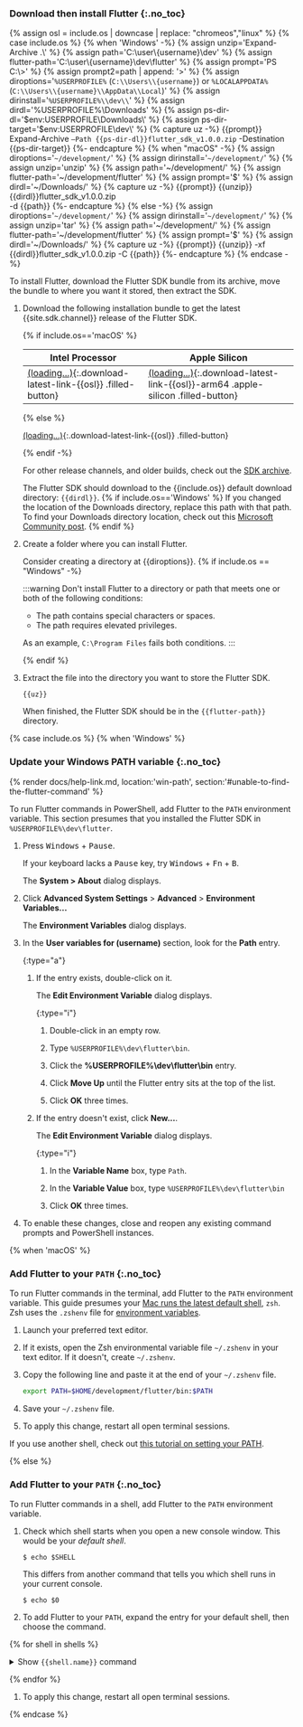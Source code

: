 
### Download then install Flutter {:.no_toc}

{% assign osl = include.os | downcase | replace: "chromeos","linux" %}
{% case include.os %}
{% when 'Windows' -%}
   {% assign unzip='Expand-Archive .\\' %}
   {% assign path='C:\\user\\{username}\\dev' %}
   {% assign flutter-path='C:\\user\\{username}\\dev\\flutter' %}
   {% assign prompt='PS C:\\>' %}
   {% assign prompt2=path | append: '>' %}
   {% assign diroptions='`%USERPROFILE%` (`C:\\Users\\{username}`) or `%LOCALAPPDATA%` (`C:\\Users\\{username}\\AppData\\Local`)' %}
   {% assign dirinstall='`%USERPROFILE%\\dev\\`' %}
   {% assign dirdl='%USERPROFILE%\\Downloads' %}
   {% assign ps-dir-dl='$env:USERPROFILE\\Downloads\\' %}
   {% assign ps-dir-target='$env:USERPROFILE\\dev\\' %}
   {% capture uz -%}
     {{prompt}} Expand-Archive `
         –Path {{ps-dir-dl}}flutter_sdk_v1.0.0.zip `
         -Destination {{ps-dir-target}}
   {%- endcapture %}
{% when "macOS" -%}
   {% assign diroptions='`~/development/`' %}
   {% assign dirinstall='`~/development/`' %}
   {% assign unzip='unzip' %}
   {% assign path='~/development/' %}
   {% assign flutter-path='~/development/flutter' %}
   {% assign prompt='\$' %}
   {% assign dirdl='~/Downloads/' %}
   {% capture uz -%}
      {{prompt}} {{unzip}} {{dirdl}}flutter_sdk_v1.0.0.zip \
          -d {{path}}
   {%- endcapture %}
{% else -%}
   {% assign diroptions='`~/development/`' %}
   {% assign dirinstall='`~/development/`' %}
   {% assign unzip='tar' %}
   {% assign path='~/development/' %}
   {% assign flutter-path='~/development/flutter' %}
   {% assign prompt='\$' %}
   {% assign dirdl='~/Downloads/' %}
   {% capture uz -%}
     {{prompt}} {{unzip}} -xf {{dirdl}}flutter_sdk_v1.0.0.zip -C {{path}}
   {%- endcapture %}
{% endcase -%}

To install Flutter,
download the Flutter SDK bundle from its archive,
move the bundle to where you want it stored,
then extract the SDK.

1. Download the following installation bundle to get the latest
   {{site.sdk.channel}} release of the Flutter SDK.

   {% if include.os=='macOS' %}

   | Intel Processor                                                  | Apple Silicon                                                                         |
   |------------------------------------------------------------------|---------------------------------------------------------------------------------------|
   | [(loading...)](#){:.download-latest-link-{{osl}} .filled-button} | [(loading...)](#){:.download-latest-link-{{osl}}-arm64 .apple-silicon .filled-button} |

   {% else %}

   [(loading...)](#){:.download-latest-link-{{osl}} .filled-button}

   {% endif -%}

   For other release channels, and older builds, check out the [SDK archive][].

   The Flutter SDK should download to the {{include.os}}
   default download directory: `{{dirdl}}`.
   {% if include.os=='Windows' %}
   If you changed the location of the Downloads directory,
   replace this path with that path.
   To find your Downloads directory location,
   check out this [Microsoft Community post][move-dl].
   {% endif %}

1. Create a folder where you can install Flutter.

   Consider creating a directory at {{diroptions}}.
   {% if include.os == "Windows" -%}

   :::warning
   Don't install Flutter to a directory or path that meets
   one or both of the following conditions:

   * The path contains special characters or spaces.
   * The path requires elevated privileges.

   As an example, `C:\Program Files` fails both conditions.
   :::

   {% endif %}

1. Extract the file into the directory you want to store the Flutter SDK.

   ```console
   {{uz}}
   ```

   When finished, the Flutter SDK should be in the `{{flutter-path}}` directory.

[SDK archive]: /install/archive
[move-dl]: https://answers.microsoft.com/en-us/windows/forum/all/move-download-folder-to-other-drive-in-windows-10/67d58118-4ccd-473e-a3da-4e79fdb4c878

{% case include.os %}
{% when 'Windows' %}

### Update your Windows PATH variable {:.no_toc}

{% render docs/help-link.md, location:'win-path', section:'#unable-to-find-the-flutter-command' %}

To run Flutter commands in PowerShell,
add Flutter to the `PATH` environment variable.
This section presumes that you installed the Flutter SDK in
`%USERPROFILE%\dev\flutter`.

1. Press <kbd>Windows</kbd> + <kbd>Pause</kbd>.

   If your keyboard lacks a <kbd>Pause</kbd> key,
   try <kbd>Windows</kbd> + <kbd>Fn</kbd> + <kbd>B</kbd>.

   The **System > About** dialog displays.

1. Click **Advanced System Settings**
   <span aria-label="and then">></span> **Advanced**
   <span aria-label="and then">></span> **Environment Variables...**

   The **Environment Variables** dialog displays.

1. In the **User variables for (username)** section,
   look for the **Path** entry.

   {:type="a"}
   1. If the entry exists, double-click on it.

      The **Edit Environment Variable** dialog displays.

      {:type="i"}

      1. Double-click in an empty row.

      1. Type `%USERPROFILE%\dev\flutter\bin`.

      1. Click the **%USERPROFILE%\dev\flutter\bin** entry.

      1. Click **Move Up** until the Flutter entry sits at the top of the list.

      1. Click **OK** three times.

   1. If the entry doesn't exist, click **New...**.

      The **Edit Environment Variable** dialog displays.

      {:type="i"}
      1. In the **Variable Name** box, type `Path`.

      1. In the **Variable Value** box,
         type `%USERPROFILE%\dev\flutter\bin`

      1. Click **OK** three times.

1. To enable these changes,
   close and reopen any existing
   command prompts and PowerShell instances.

{% when 'macOS' %}

### Add Flutter to your `PATH` {:.no_toc}

To run Flutter commands in the terminal,
add Flutter to the `PATH` environment variable.
This guide presumes your [Mac runs the latest default shell][zsh-mac], `zsh`.
Zsh uses the `.zshenv` file for [environment variables][envvar].

1. Launch your preferred text editor.

1. If it exists, open the Zsh environmental variable file `~/.zshenv`
   in your text editor. If it doesn't, create `~/.zshenv`.

1. Copy the following line and paste it at the end of your `~/.zshenv` file.

   ```bash
   export PATH=$HOME/development/flutter/bin:$PATH
   ```

1. Save your `~/.zshenv` file.

1. To apply this change, restart all open terminal sessions.

If you use another shell,
check out [this tutorial on setting your PATH][other-path].

[zsh-mac]: https://support.apple.com/en-us/102360
[envvar]: https://zsh.sourceforge.io/Intro/intro_3.html
[other-path]: https://www.cyberciti.biz/faq/unix-linux-adding-path/

{% else %}

### Add Flutter to your `PATH` {:.no_toc}

To run Flutter commands in a shell,
add Flutter to the `PATH` environment variable.

1. Check which shell starts when you open a new console window.
   This would be your _default shell_.

   ```console
   $ echo $SHELL
   ```

   This differs from another command that tells you which shell runs
   in your current console.

   ```console
   $ echo $0
   ```

1. To add Flutter to your `PATH`, expand the entry for your default shell, then
   choose the command.

{% for shell in shells %}

   <details {% if shell.name == 'bash' %}open{% endif %}>
   <summary>Show <code>{{shell.name}}</code> command</summary>

   ```console
   $ {{shell.set-path}}
   ```

   {% if shell.name == 'shell' %}
   :::note
   If the above doesn't work, you might be using a non-login shell.
   In that case, add the same line to ~/.bashrc: `console $ echo
   'export PATH="~/development/flutter/bin:$PATH"' >> ~/.bashrc `.
   To ensure consistency across all shell types, source ~/.bashrc from
   ~/.bash_profile by adding the following to ~/.bash_profile: ` if [ -f
   ~/.bashrc ]; then source ~/.bashrc fi `.
   {% endif %}

   </details>

{% endfor %}

1. To apply this change, restart all open terminal sessions.

{% endcase %}
